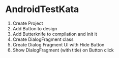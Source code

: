 # AndroidTestKata
1. Create Project
2. Add Button to design
3. Add Butterknife to compilation and init it
4. Create DialogFragment class
5. Create Dialog Fragment UI with Hide Button
6. Show DialogFragment (with title) on Button click